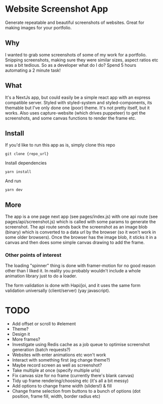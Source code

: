 # Website Screenshot App

Generate repeatable and beautiful screenshots of websites. Great for making images for your portfolio.

## Why

I wanted to grab some screenshots of some of my work for a portfolio. Snipping screenshots, making sure they were similar sizes, aspect ratios etc was a bit tedious. So as a developer what do I do? Spend 5 hours automating a 2 minute task!

## What

It's a NextJs app, but could easily be a simple react app with an express compatible server. Styled with styled-system and styled-components, its themable but I've only done one (poor) theme. It's not pretty itself, but it works. Also uses capture-website (which drives puppeteer) to get the screenshots, and some canvas functions to render the frame etc.

## Install

If you'd like to run this app as is, simply clone this repo

`git clone {repo_url}`

Install dependencies

`yarn install`

And run

`yarn dev`

## More

The app is a one page next app (see pages/index.js) with one api route (see pages/api/screenshot.js) which is called with some params to generate the screenshot. The api route sends back the screenshot as an image blob (binary) which is converted to a data url by the browser (so it won't work in some older browsers). Once the browser has the image blob, it sticks it in a canvas and then does some simple canvas drawing to add the frame.

### Other points of interest

The loading "spinner" thing is done with framer-motion for no good reason other than I liked it. In reality you probably wouldn't include a whole animation library just to do a loader.

The form validation is done with Hapi/joi, and it uses the same form validation universally (client/server) (yay javascript).

# TODO

- Add offset or scroll to #element
- Theme?
- Design it
- More frames?
- Investigate using Redis cache as a job queue to optimise screenshot generation (batch requests?)
- Websites with enter animations etc won't work
- Interact with something first (eg change theme?)
- Maybe record screen as well as screenshot?
- Take multiple at once (specify multiple urls)
- Fix canvas size for no frame (currently there's blank canvas)
- Tidy up frame rendering/choosing etc (it's all a bit messy)
- Add options to change frame width (sliders!) & fill
- Change frame selection from buttons to a bunch of options (dot position, frame fill, width, border radius etc)
